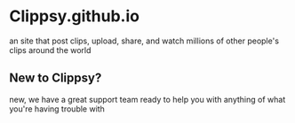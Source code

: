 # Clippsy.github.io
an site that post clips, upload, share, and watch millions of other people's clips around the world

## New to Clippsy?

new, we have a great support team ready to help you with anything of what you're having trouble with
